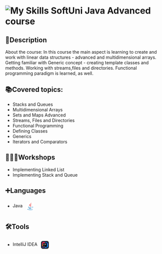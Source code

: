 # ![My Skills](https://skillicons.dev/icons?i=java) SoftUni Java Advanced course

## 🧾Description 
About the course:
In this course the main aspect is learning to create and work with linear data structures - advanced and multidimensional arrays. Getting familiar with Generic concept - creating template classes and methods.
Working with streams,files and directories.
Functional programming paradigm is learned, as well.

## 📚Covered topics:
- Stacks and Queues
- Multidimensional Arrays
- Sets and Maps Advanced
- Streams, Files and Directories
- Functional Programming
- Defining Classes
- Generics
- Iterators and Comparators

## 👨🏼‍🏫Workshops
- Implementing Linked List
- Implementing Stack and Queue

## ➕Languages
- Java <img align="center" style="margin:0.5rem" src="https://github.com/devicons/devicon/blob/master/icons/java/java-original.svg" width="25" height="25"/>

## 🛠️Tools
- IntelliJ IDEA <img align="center" style="margin:0.5rem" src="https://github.com/tandpfun/skill-icons/blob/main/icons/Idea-Dark.svg" width="25" height="25"/>
